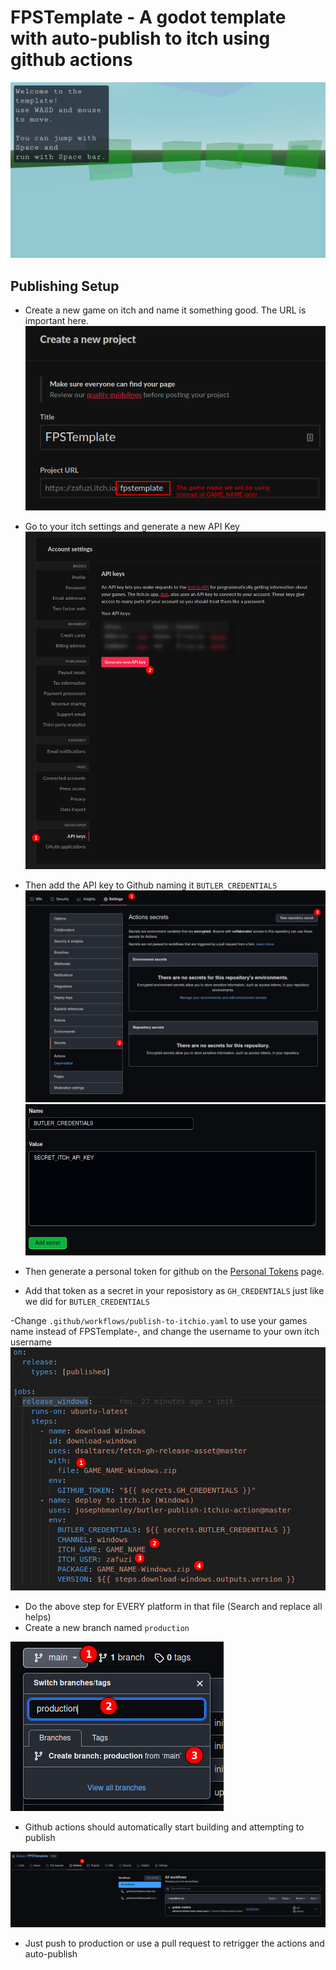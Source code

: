 # FPSTemplate - A godot template with auto-publish to itch using github actions
![Game Screenshot](images/readme_screenshot_001.png?raw=true)

## Publishing Setup

- Create a new game on itch and name it something good. The URL is important here.
![Itch New Project Page](images/readme_screenshot_005.png?raw=true)

- Go to your itch settings and generate a new API Key
![Itch Settings Page](images/readme_screenshot_002.png?raw=true)

- Then add the API key to Github naming it `BUTLER_CREDENTIALS`
![Github Secrets](images/readme_screenshot_003.png?raw=true)
![Github Secrets Page 2](images/readme_screenshot_004.png?raw=true)

- Then generate a personal token for github on the [Personal Tokens](https://github.com/settings/tokens) page.
- Add that token as a secret in your reposistory as `GH_CREDENTIALS` just like we did for `BUTLER_CREDENTIALS`

-Change `.github/workflows/publish-to-itchio.yaml` to use your games name instead of FPSTemplate-<PLATFORM>, and change the username to your own itch username
![YAML](images/readme_screenshot_006.png?raw=true)
- Do the above step for EVERY platform in that file (Search and replace all helps)
- Create a new branch named `production`

![Creating Production Branch](images/readme_screenshot_007.png?raw=true)
- Github actions should automatically start building and attempting to publish

![Github Actions](images/readme_screenshot_008.png?raw=true)

- Just push to production or use a pull request to retrigger the actions and auto-publish